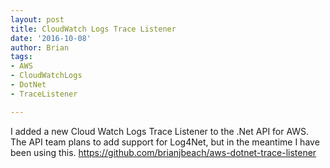 ```yaml
---
layout: post
title: CloudWatch Logs Trace Listener
date: '2016-10-08'
author: Brian
tags: 
- AWS
- CloudWatchLogs
- DotNet
- TraceListener

---
```


I added a new Cloud Watch Logs Trace Listener to the .Net API for AWS. The API team plans to add support for Log4Net, but in the meantime I have been using this. https://github.com/brianjbeach/aws-dotnet-trace-listener